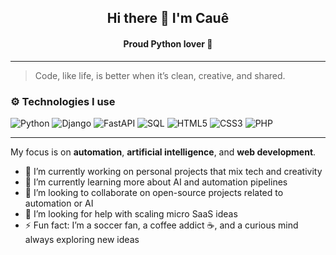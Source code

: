 <h2 align="center"> Hi there 👋 I'm Cauê </h2>
<h4 align="center"> Proud Python lover 🐍</h4>

---

> Code, like life, is better when it’s clean, creative, and shared.

### ⚙️ Technologies I use

![Python](https://img.shields.io/badge/Python-3776AB?style=for-the-badge&logo=python&logoColor=white) ![Django](https://img.shields.io/badge/Django-092E20?style=for-the-badge&logo=django&logoColor=white)  ![FastAPI](https://img.shields.io/badge/FastAPI-009688?style=for-the-badge&logo=fastapi&logoColor=white)   ![SQL](https://img.shields.io/badge/SQL-003B57?style=for-the-badge&logo=postgresql&logoColor=white)  ![HTML5](https://img.shields.io/badge/HTML5-E34F26?style=for-the-badge&logo=html5&logoColor=white)  ![CSS3](https://img.shields.io/badge/CSS3-1572B6?style=for-the-badge&logo=css3&logoColor=white)  ![PHP](https://img.shields.io/badge/PHP-777BB4?style=for-the-badge&logo=php&logoColor=white)  

---
My focus is on **automation**, **artificial intelligence**, and **web development**.

- 🔭 I’m currently working on personal projects that mix tech and creativity  
- 🌱 I’m currently learning more about AI and automation pipelines  
- 👯 I’m looking to collaborate on open-source projects related to automation or AI  
- 🤔 I’m looking for help with scaling micro SaaS ideas  
- ⚡ Fun fact: I’m a soccer fan, a coffee addict ☕, and a curious mind always exploring new ideas  
